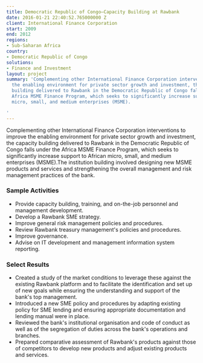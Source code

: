 ```yaml
---
title: Democratic Republic of Congo—Capacity Building at Rawbank
date: 2016-01-21 22:40:52.765000000 Z
client: International Finance Corporation
start: 2009
end: 2012
regions:
- Sub-Saharan Africa
country:
- Democratic Republic of Congo
solutions:
- Finance and Investment
layout: project
summary: 'Complementing other International Finance Corporation interventions to improve
  the enabling environment for private sector growth and investment, the capacity
  building delivered to Rawbank in the Democratic Republic of Congo falls under the
  Africa MSME Finance Program, which seeks to significantly increase support to African
  micro, small, and medium enterprises (MSME).

'
---
```


Complementing other International Finance Corporation interventions to improve the enabling environment for private sector growth and investment, the capacity building delivered to Rawbank in the Democratic Republic of Congo falls under the Africa MSME Finance Program, which seeks to significantly increase support to African micro, small, and medium enterprises (MSME).The institution building involved designing new MSME products and services and strengthening the overall management and risk management practices of the bank.

###  Sample Activities

* Provide capacity building, training, and on-the-job personnel and management development.
* Develop a Rawbank SME strategy.
* Improve general risk management policies and procedures.
* Review Rawbank treasury management's policies and procedures.
* Improve governance.
* Advise on IT development and management information system reporting.

###  Select Results

* Created a study of the market conditions to leverage these against the existing Rawbank platform and to facilitate the identification and set up of new goals while ensuring the understanding and support of the bank's top management.
* Introduced a new SME policy and procedures by adapting existing policy for SME lending and ensuring appropriate documentation and lending manual were in place.
* Reviewed the bank's institutional organisation and code of conduct as well as of the segregation of duties across the bank's operations and branches.
* Prepared comparative assessment of Rawbank's products against those of competitors to develop new products and adjust existing products and services.

